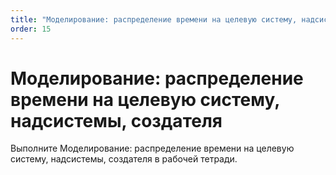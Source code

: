 ```yaml
---
title: "Моделирование: распределение времени на целевую систему, надсистемы, создателя"
order: 15
---
```


# Моделирование: распределение времени на целевую систему, надсистемы, создателя

Выполните Моделирование: распределение времени на целевую систему, надсистемы, создателя в рабочей тетради.